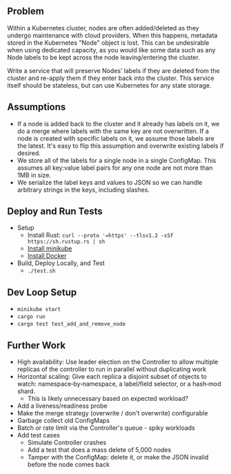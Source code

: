 ## Problem
Within a Kubernetes cluster, nodes are often added/deleted as they undergo maintenance with cloud providers. When this happens, metadata stored in the Kubernetes "Node" object is lost. This can be undesirable when using dedicated capacity, as you would like some data such as any Node labels to be kept across the node leaving/entering the cluster.

Write a service that will preserve Nodes’ labels if they are deleted from the cluster and re-apply them if they enter back into the cluster. This service itself should be stateless, but can use Kubernetes for any state storage.

## Assumptions
- If a node is added back to the cluster and it already has labels on it, we do a merge where labels with the same key are not overwritten. If a node is created with specific labels on it, we assume those labels are the latest. It's easy to flip this assumption and overwrite existing labels if desired.
- We store all of the labels for a single node in a single ConfigMap. This assumes all key:value label pairs for any one node are not more than 1MB in size.
- We serialize the label keys and values to JSON so we can handle arbitrary strings in the keys, including slashes.

## Deploy and Run Tests
- Setup
    - Install Rust: `curl --proto '=https' --tlsv1.2 -sSf https://sh.rustup.rs | sh`
    - [Install minikube](https://minikube.sigs.k8s.io/docs/start/)
    - [Install Docker](https://docs.docker.com/engine/install/)
- Build, Deploy Locally, and Test
    - `./test.sh`

## Dev Loop Setup
- `minikube start`
- `cargo run`
- `cargo test test_add_and_remove_node`

## Further Work
- High availability: Use leader election on the Controller to allow multiple replicas of the controller to run in parallel without duplicating work
- Horizontal scaling: Give each replica a disjoint subset of objects to watch: namespace‑by‑namespace, a label/field selector, or a hash‑mod shard.
    - This is likely unnecessary based on expected workload?
- Add a liveness/readiness probe
- Make the merge strategy (overwrite / don't overwrite) configurable
- Garbage collect old ConfigMaps
- Batch or rate limit via the Controller's queue - spiky workloads
- Add test cases
    - Simulate Controller crashes
    - Add a test that does a mass delete of 5,000 nodes
    - Tamper with the ConfigMap: delete it, or make the JSON invalid before the node comes back
